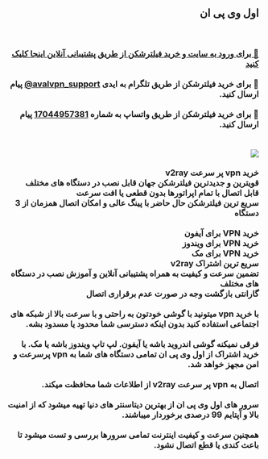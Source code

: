 <div dir="rtl">
<h2>اول وی پی ان</h2>
<br>
<h3>
  <a href="https://www.aval-vpn.com/#buy-vpn" target="_blank">🔗 برای ورود به سایت و خرید فیلترشکن از طریق پشتیبانی آنلاین اینجا کلیک کنید</a>
<br><br>
💬 برای خرید فیلترشکن از طریق تلگرام به ایدی <a href="https://t.me/avalvpn_support" target="_blank" dir="ltr">@avalvpn_support</a> پیام ارسال کنید.
<br><br>
💬 برای خرید فیلترشکن از طریق واتساپ به شماره‌ <a href="https://wa.me/17044957381" target="_blank">17044957381</a> پیام ارسال کنید.
<br><br><br>
<img src="https://imgurl.ir/uploads/a96615_avalvpn.png">
<br><br>
خرید vpn پر سرعت v2ray
<br>
قویترین و جدیدترین فیلترشکن جهان قابل نصب در دستگاه های مختلف
<br>
قابل اتصال با تمام اپراتورها بدون قطعی یا افت سرعت
<br>
سریع ترین فیلترشکن حال حاضر با پینگ عالی و امکان اتصال همزمان از 3 دستگاه
<br>
<br>
خرید VPN برای آیفون
<br>
خرید VPN برای ویندوز
<br>
خرید VPN برای مک
<br>
سریع ترین اشتراک v2ray
<br>
تضمین سرعت و کیفیت به همراه پشتیبانی آنلاین و آموزش نصب در دستگاه های مختلف
<br>
گارانتی بازگشت وجه در صورت عدم برقراری اتصال
<br><br>
با خرید vpn میتونید با گوشی خودتون به راحتی و با سرعت بالا از شبکه های اجتماعی استفاده کنید بدون اینکه دسترسی شما محدود یا مسدود بشه.
<br><br>
فرقی نمیکنه گوشی اندروید باشه یا آیفون. لپ تاپ ویندوز باشه یا مک. با خرید اشتراک از اول وی پی ان تمامی دستگاه های شما به vpn پرسرعت و امن مجهز خواهد شد.
<br><br>
اتصال به vpn پر سرعت v2ray از اطلاعات شما محافظت میکند.
<br><br>
سرور های اول وی پی ان از بهترین دیتاسنتر های دنیا تهیه میشود که از امنیت بالا و آپتایم 99 درصدی برخوردار میباشند.
<br><br>
همچنین سرعت و کیفیت اینترنت تمامی سرورها بررسی و تست میشود تا باعث کندی یا قطع اتصال نشود.
</h3>
</div>
